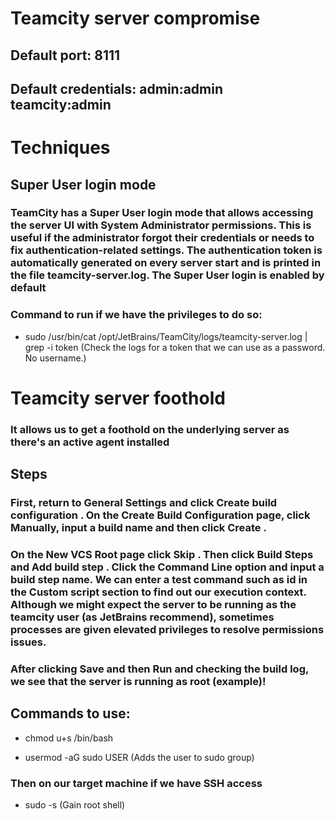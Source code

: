 # Teamcity server compromise

## Default port: 8111

## Default credentials: admin:admin teamcity:admin 

# Techniques

## Super User login mode

### TeamCity has a Super User login mode that allows accessing the server UI with System Administrator permissions. This is useful if the administrator forgot their credentials or needs to fix authentication-related settings. The authentication token is automatically generated on every server start and is printed in the file teamcity-server.log. The Super User login is enabled by default

### Command to run if we have the privileges to do so:

 - sudo /usr/bin/cat /opt/JetBrains/TeamCity/logs/teamcity-server.log | grep -i token (Check the logs for a token that we can use as a password. No username.)

# Teamcity server foothold

###  It allows us to get a foothold on the underlying server as there's an active agent installed

## Steps

### First, return to General Settings and click Create build configuration . On the Create Build Configuration page, click Manually, input a build name and then click Create .

### On the New VCS Root page click Skip . Then click Build Steps and Add build step . Click the Command Line option and input a build step name. We can enter a test command such as id in the Custom script section to find out our execution context. Although we might expect the server to be running as the teamcity user (as JetBrains recommend), sometimes processes are given elevated privileges to resolve permissions issues.

### After clicking Save and then Run and checking the build log, we see that the server is running as root (example)!

## Commands to use:

 - chmod u+s /bin/bash
 
 - usermod -aG sudo USER (Adds the user to sudo group)

### Then on our target machine if we have SSH access 

 - sudo -s (Gain root shell)


